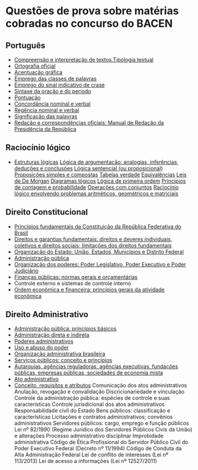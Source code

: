 # Questões de prova sobre matérias cobradas no concurso do BACEN

## Português
- [Compreensão e interpretação de textos.Tipologia textual](https://www.qconcursos.com/questoes-de-concursos/questoes/search?utf8=%E2%9C%93&todas=on&q=&instituto=&organizadora=6++5++2+&prova=&ano_publicacao=&cargo=&escolaridade=&modalidade=&disciplina=1+&assunto=14656+&esfera=&area=&nivel_dificuldade=&periodo_de=&periodo_ate=&possui_gabarito_comentado_texto_e_video=&possui_comentarios_gerais=&possui_comentarios=&possui_anotacoes=&sem_dos_meus_cadernos=&sem_anuladas=&sem_desatualizadas=&sem_anuladas_impressao=&sem_desatualizadas_impressao=&caderno_id=&migalha=&data_comentario_texto=&data=&minissimulado_id=&resolvidas=&resolvidas_certas=&resolvidas_erradas=&nao_resolvidas=)
- [Ortografia oficial](https://www.qconcursos.com/questoes-de-concursos/questoes/search?utf8=%E2%9C%93&todas=on&q=&instituto=&organizadora=6++5++2&prova=&ano_publicacao=&cargo=&escolaridade=&modalidade=&disciplina=1&assunto=14621+&esfera=&area=&nivel_dificuldade=&periodo_de=&periodo_ate=&possui_gabarito_comentado_texto_e_video=&possui_comentarios_gerais=&possui_comentarios=&possui_anotacoes=&sem_dos_meus_cadernos=&sem_anuladas=&sem_desatualizadas=&sem_anuladas_impressao=&sem_desatualizadas_impressao=&caderno_id=&migalha=&data_comentario_texto=&data=&minissimulado_id=&resolvidas=&resolvidas_certas=&resolvidas_erradas=&nao_resolvidas=) 
- [Acentuação gráfica](https://www.qconcursos.com/questoes-de-concursos/questoes/search?utf8=%E2%9C%93&todas=on&q=&instituto=&organizadora=6++5++2&prova=&ano_publicacao=&cargo=&escolaridade=&modalidade=&disciplina=1&assunto=16001++20180+&esfera=&area=&nivel_dificuldade=&periodo_de=&periodo_ate=&possui_gabarito_comentado_texto_e_video=&possui_comentarios_gerais=&possui_comentarios=&possui_anotacoes=&sem_dos_meus_cadernos=&sem_anuladas=&sem_desatualizadas=&sem_anuladas_impressao=&sem_desatualizadas_impressao=&caderno_id=&migalha=&data_comentario_texto=&data=&minissimulado_id=&resolvidas=&resolvidas_certas=&resolvidas_erradas=&nao_resolvidas=) 
- [Emprego das classes de palavras](https://www.qconcursos.com/questoes-de-concursos/questoes/search?utf8=%E2%9C%93&todas=on&q=&instituto=&organizadora=6++5++2&prova=&ano_publicacao=&cargo=&escolaridade=&modalidade=&disciplina=1&assunto=14630++14631++14632++14628++16157++16170+14636+14633+&esfera=&area=&nivel_dificuldade=&periodo_de=&periodo_ate=&possui_gabarito_comentado_texto_e_video=&possui_comentarios_gerais=&possui_comentarios=&possui_anotacoes=&sem_dos_meus_cadernos=&sem_anuladas=&sem_desatualizadas=&sem_anuladas_impressao=&sem_desatualizadas_impressao=&caderno_id=&migalha=&data_comentario_texto=&data=&minissimulado_id=&resolvidas=&resolvidas_certas=&resolvidas_erradas=&nao_resolvidas=) 
- [Emprego do sinal indicativo de crase](https://www.qconcursos.com/questoes-de-concursos/questoes/search?utf8=%E2%9C%93&todas=on&q=&instituto=&organizadora=6++5++2&prova=&ano_publicacao=&cargo=&escolaridade=&modalidade=&disciplina=1&assunto=15727+&esfera=&area=&nivel_dificuldade=&periodo_de=&periodo_ate=&possui_gabarito_comentado_texto_e_video=&possui_comentarios_gerais=&possui_comentarios=&possui_anotacoes=&sem_dos_meus_cadernos=&sem_anuladas=&sem_desatualizadas=&sem_anuladas_impressao=&sem_desatualizadas_impressao=&caderno_id=&migalha=&data_comentario_texto=&data=&minissimulado_id=&resolvidas=&resolvidas_certas=&resolvidas_erradas=&nao_resolvidas=)
- [Sintaxe da oração e do período](https://www.qconcursos.com/questoes-de-concursos/questoes/search?utf8=%E2%9C%93&todas=on&q=&instituto=&organizadora=6++5++2&prova=&ano_publicacao=&cargo=&escolaridade=&modalidade=&disciplina=1&assunto=16008++16009++16013++20182++16014++16016++16015++16010++16017++16018++15724+&esfera=&area=&nivel_dificuldade=&periodo_de=&periodo_ate=&possui_gabarito_comentado_texto_e_video=&possui_comentarios_gerais=&possui_comentarios=&possui_anotacoes=&sem_dos_meus_cadernos=&sem_anuladas=&sem_desatualizadas=&sem_anuladas_impressao=&sem_desatualizadas_impressao=&caderno_id=&migalha=&data_comentario_texto=&data=&minissimulado_id=&resolvidas=&resolvidas_certas=&resolvidas_erradas=&nao_resolvidas=)
- [Pontuação](https://www.qconcursos.com/questoes-de-concursos/questoes/search?utf8=%E2%9C%93&todas=on&q=&instituto=&organizadora=6++5++2&prova=&ano_publicacao=&cargo=&escolaridade=&modalidade=&disciplina=1&assunto=14647+&esfera=&area=&nivel_dificuldade=&periodo_de=&periodo_ate=&possui_gabarito_comentado_texto_e_video=&possui_comentarios_gerais=&possui_comentarios=&possui_anotacoes=&sem_dos_meus_cadernos=&sem_anuladas=&sem_desatualizadas=&sem_anuladas_impressao=&sem_desatualizadas_impressao=&caderno_id=&migalha=&data_comentario_texto=&data=&minissimulado_id=&resolvidas=&resolvidas_certas=&resolvidas_erradas=&nao_resolvidas=)
- [Concordância nominal e verbal](https://www.qconcursos.com/questoes-de-concursos/questoes/search?utf8=%E2%9C%93&todas=on&q=&instituto=&organizadora=6++5++2&prova=&ano_publicacao=&cargo=&escolaridade=&modalidade=&disciplina=1&assunto=16012+&esfera=&area=&nivel_dificuldade=&periodo_de=&periodo_ate=&possui_gabarito_comentado_texto_e_video=&possui_comentarios_gerais=&possui_comentarios=&possui_anotacoes=&sem_dos_meus_cadernos=&sem_anuladas=&sem_desatualizadas=&sem_anuladas_impressao=&sem_desatualizadas_impressao=&caderno_id=&migalha=&data_comentario_texto=&data=&minissimulado_id=&resolvidas=&resolvidas_certas=&resolvidas_erradas=&nao_resolvidas=)
- [Regência nominal e verbal](https://www.qconcursos.com/questoes-de-concursos/questoes/search?utf8=%E2%9C%93&todas=on&q=&instituto=&organizadora=6++5++2&prova=&ano_publicacao=&cargo=&escolaridade=&modalidade=&disciplina=1&assunto=16011+&esfera=&area=&nivel_dificuldade=&periodo_de=&periodo_ate=&possui_gabarito_comentado_texto_e_video=&possui_comentarios_gerais=&possui_comentarios=&possui_anotacoes=&sem_dos_meus_cadernos=&sem_anuladas=&sem_desatualizadas=&sem_anuladas_impressao=&sem_desatualizadas_impressao=&caderno_id=&migalha=&data_comentario_texto=&data=&minissimulado_id=&resolvidas=&resolvidas_certas=&resolvidas_erradas=&nao_resolvidas=)
- [Significação das palavras](https://www.qconcursos.com/questoes-de-concursos/questoes/search?utf8=%E2%9C%93&todas=on&q=&instituto=&organizadora=6++5++2&prova=&ano_publicacao=&cargo=&escolaridade=&modalidade=&disciplina=1&assunto=14657+&esfera=&area=&nivel_dificuldade=&periodo_de=&periodo_ate=&possui_gabarito_comentado_texto_e_video=&possui_comentarios_gerais=&possui_comentarios=&possui_anotacoes=&sem_dos_meus_cadernos=&sem_anuladas=&sem_desatualizadas=&sem_anuladas_impressao=&sem_desatualizadas_impressao=&caderno_id=&migalha=&data_comentario_texto=&data=&minissimulado_id=&resolvidas=&resolvidas_certas=&resolvidas_erradas=&nao_resolvidas=)
- [Redação e correspondências oficiais: Manual de Redação da Presidência da República](https://www.qconcursos.com/questoes-de-concursos/questoes/search?utf8=%E2%9C%93&todas=on&q=&instituto=&organizadora=6++5++2&prova=&ano_publicacao=&cargo=&escolaridade=&modalidade=&disciplina=1&assunto=14989+&esfera=&area=&nivel_dificuldade=&periodo_de=&periodo_ate=&possui_gabarito_comentado_texto_e_video=&possui_comentarios_gerais=&possui_comentarios=&possui_anotacoes=&sem_dos_meus_cadernos=&sem_anuladas=&sem_desatualizadas=&sem_anuladas_impressao=&sem_desatualizadas_impressao=&caderno_id=&migalha=&data_comentario_texto=&data=&minissimulado_id=&resolvidas=&resolvidas_certas=&resolvidas_erradas=&nao_resolvidas=)

## Raciocínio lógico
- [Estruturas lógicas](https://www.qconcursos.com/questoes-de-concursos/questoes/search?utf8=%E2%9C%93&todas=on&q=&instituto=&organizadora=6++5++2&prova=&ano_publicacao=&cargo=&escolaridade=&modalidade=&disciplina=4+&assunto=15441+&esfera=&area=&nivel_dificuldade=&periodo_de=&periodo_ate=&possui_gabarito_comentado_texto_e_video=&possui_comentarios_gerais=&possui_comentarios=&possui_anotacoes=&sem_dos_meus_cadernos=&sem_anuladas=&sem_desatualizadas=&sem_anuladas_impressao=&sem_desatualizadas_impressao=&caderno_id=&migalha=&data_comentario_texto=&data=&minissimulado_id=&resolvidas=&resolvidas_certas=&resolvidas_erradas=&nao_resolvidas=)
[Lógica de argumentação: analogias, inferências, deduções e conclusões](https://www.qconcursos.com/questoes-de-concursos/questoes/search?utf8=%E2%9C%93&todas=on&q=&instituto=&organizadora=6++5++2&prova=&ano_publicacao=&cargo=&escolaridade=&modalidade=&disciplina=4&assunto=15450&esfera=&area=&nivel_dificuldade=&periodo_de=&periodo_ate=&possui_gabarito_comentado_texto_e_video=&possui_comentarios_gerais=&possui_comentarios=&possui_anotacoes=&sem_dos_meus_cadernos=&sem_anuladas=&sem_desatualizadas=&sem_anuladas_impressao=&sem_desatualizadas_impressao=&caderno_id=&migalha=&data_comentario_texto=&data=&minissimulado_id=&resolvidas=&resolvidas_certas=&resolvidas_erradas=&nao_resolvidas=)
[Lógica sentencial (ou proposicional)](https://www.qconcursos.com/questoes-de-concursos/questoes/search?utf8=%E2%9C%93&todas=on&q=&instituto=&organizadora=6++5++2&prova=&ano_publicacao=&cargo=&escolaridade=&modalidade=&disciplina=4&assunto=15450&esfera=&area=&nivel_dificuldade=&periodo_de=&periodo_ate=&possui_gabarito_comentado_texto_e_video=&possui_comentarios_gerais=&possui_comentarios=&possui_anotacoes=&sem_dos_meus_cadernos=&sem_anuladas=&sem_desatualizadas=&sem_anuladas_impressao=&sem_desatualizadas_impressao=&caderno_id=&migalha=&data_comentario_texto=&data=&minissimulado_id=&resolvidas=&resolvidas_certas=&resolvidas_erradas=&nao_resolvidas=)
[Proposições simples e compostas](https://www.qconcursos.com/questoes-de-concursos/questoes/search?utf8=%E2%9C%93&todas=on&q=&instituto=&organizadora=6++5++2&prova=&ano_publicacao=&cargo=&escolaridade=&modalidade=&disciplina=4&assunto=15442+&esfera=&area=&nivel_dificuldade=&periodo_de=&periodo_ate=&possui_gabarito_comentado_texto_e_video=&possui_comentarios_gerais=&possui_comentarios=&possui_anotacoes=&sem_dos_meus_cadernos=&sem_anuladas=&sem_desatualizadas=&sem_anuladas_impressao=&sem_desatualizadas_impressao=&caderno_id=&migalha=&data_comentario_texto=&data=&minissimulado_id=&resolvidas=&resolvidas_certas=&resolvidas_erradas=&nao_resolvidas=)
[Tabelas verdade](https://www.qconcursos.com/questoes-de-concursos/questoes/search?utf8=%E2%9C%93&todas=on&q=&instituto=&organizadora=6++5++2&prova=&ano_publicacao=&cargo=&escolaridade=&modalidade=&disciplina=4&assunto=15443+&esfera=&area=&nivel_dificuldade=&periodo_de=&periodo_ate=&possui_gabarito_comentado_texto_e_video=&possui_comentarios_gerais=&possui_comentarios=&possui_anotacoes=&sem_dos_meus_cadernos=&sem_anuladas=&sem_desatualizadas=&sem_anuladas_impressao=&sem_desatualizadas_impressao=&caderno_id=&migalha=&data_comentario_texto=&data=&minissimulado_id=&resolvidas=&resolvidas_certas=&resolvidas_erradas=&nao_resolvidas=)
[Equivalências](https://www.qconcursos.com/questoes-de-concursos/questoes/search?utf8=%E2%9C%93&todas=on&q=&instituto=&organizadora=6++5++2&prova=&ano_publicacao=&cargo=&escolaridade=&modalidade=&disciplina=4&assunto=17778+&esfera=&area=&nivel_dificuldade=&periodo_de=&periodo_ate=&possui_gabarito_comentado_texto_e_video=&possui_comentarios_gerais=&possui_comentarios=&possui_anotacoes=&sem_dos_meus_cadernos=&sem_anuladas=&sem_desatualizadas=&sem_anuladas_impressao=&sem_desatualizadas_impressao=&caderno_id=&migalha=&data_comentario_texto=&data=&minissimulado_id=&resolvidas=&resolvidas_certas=&resolvidas_erradas=&nao_resolvidas=)
[Leis de De Morgan](https://www.qconcursos.com/questoes-de-concursos/questoes/search?utf8=%E2%9C%93&todas=on&q=&instituto=&organizadora=6++5++2&prova=&ano_publicacao=&cargo=&escolaridade=&modalidade=&disciplina=4&assunto=17777+&esfera=&area=&nivel_dificuldade=&periodo_de=&periodo_ate=&possui_gabarito_comentado_texto_e_video=&possui_comentarios_gerais=&possui_comentarios=&possui_anotacoes=&sem_dos_meus_cadernos=&sem_anuladas=&sem_desatualizadas=&sem_anuladas_impressao=&sem_desatualizadas_impressao=&caderno_id=&migalha=&data_comentario_texto=&data=&minissimulado_id=&resolvidas=&resolvidas_certas=&resolvidas_erradas=&nao_resolvidas=)
[Diagramas lógicos](https://www.qconcursos.com/questoes-de-concursos/questoes/search?utf8=%E2%9C%93&todas=on&q=&instituto=&organizadora=6++5++2&prova=&ano_publicacao=&cargo=&escolaridade=&modalidade=&disciplina=4&assunto=15450+&esfera=&area=&nivel_dificuldade=&periodo_de=&periodo_ate=&possui_gabarito_comentado_texto_e_video=&possui_comentarios_gerais=&possui_comentarios=&possui_anotacoes=&sem_dos_meus_cadernos=&sem_anuladas=&sem_desatualizadas=&sem_anuladas_impressao=&sem_desatualizadas_impressao=&caderno_id=&migalha=&data_comentario_texto=&data=&minissimulado_id=&resolvidas=&resolvidas_certas=&resolvidas_erradas=&nao_resolvidas=)
[Lógica de primeira ordem](https://www.qconcursos.com/questoes-de-concursos/questoes/search?utf8=%E2%9C%93&todas=on&q=&instituto=&organizadora=6++5++2&prova=&ano_publicacao=&cargo=&escolaridade=&modalidade=&disciplina=4&assunto=15451+&esfera=&area=&nivel_dificuldade=&periodo_de=&periodo_ate=&possui_gabarito_comentado_texto_e_video=&possui_comentarios_gerais=&possui_comentarios=&possui_anotacoes=&sem_dos_meus_cadernos=&sem_anuladas=&sem_desatualizadas=&sem_anuladas_impressao=&sem_desatualizadas_impressao=&caderno_id=&migalha=&data_comentario_texto=&data=&minissimulado_id=&resolvidas=&resolvidas_certas=&resolvidas_erradas=&nao_resolvidas=)
[Princípios de contagem e probabilidade]()
[Operações com conjuntos](https://www.qconcursos.com/questoes-de-concursos/questoes/search?utf8=%E2%9C%93&todas=on&q=&instituto=&organizadora=6++5++2&prova=&ano_publicacao=&cargo=&escolaridade=&modalidade=&disciplina=4&assunto=16021+&esfera=&area=&nivel_dificuldade=&periodo_de=&periodo_ate=&possui_gabarito_comentado_texto_e_video=&possui_comentarios_gerais=&possui_comentarios=&possui_anotacoes=&sem_dos_meus_cadernos=&sem_anuladas=&sem_desatualizadas=&sem_anuladas_impressao=&sem_desatualizadas_impressao=&caderno_id=&migalha=&data_comentario_texto=&data=&minissimulado_id=&resolvidas=&resolvidas_certas=&resolvidas_erradas=&nao_resolvidas=)
[Raciocínio lógico envolvendo problemas aritméticos, geométricos e matriciais](https://www.qconcursos.com/questoes-de-concursos/questoes/search?utf8=%E2%9C%93&todas=on&q=&instituto=&organizadora=6++5++2&prova=&ano_publicacao=&cargo=&escolaridade=&modalidade=&disciplina=4&assunto=15461++15459+&esfera=&area=&nivel_dificuldade=&periodo_de=&periodo_ate=&possui_gabarito_comentado_texto_e_video=&possui_comentarios_gerais=&possui_comentarios=&possui_anotacoes=&sem_dos_meus_cadernos=&sem_anuladas=&sem_desatualizadas=&sem_anuladas_impressao=&sem_desatualizadas_impressao=&caderno_id=&migalha=&data_comentario_texto=&data=&minissimulado_id=&resolvidas=&resolvidas_certas=&resolvidas_erradas=&nao_resolvidas=)

## Direito Constitucional

- [Princípios fundamentais da Constituição da República Federativa do Brasil](https://www.qconcursos.com/questoes-de-concursos/questoes/search?utf8=%E2%9C%93&todas=on&q=&instituto=&organizadora=6++5++2&prova=&ano_publicacao=&cargo=&escolaridade=&modalidade=&disciplina=3+&assunto=49+&esfera=&area=&nivel_dificuldade=&periodo_de=&periodo_ate=&possui_gabarito_comentado_texto_e_video=&possui_comentarios_gerais=&possui_comentarios=&possui_anotacoes=&sem_dos_meus_cadernos=&sem_anuladas=&sem_desatualizadas=&sem_anuladas_impressao=&sem_desatualizadas_impressao=&caderno_id=&migalha=&data_comentario_texto=&data=&minissimulado_id=&resolvidas=&resolvidas_certas=&resolvidas_erradas=&nao_resolvidas=)
- [Direitos e garantias fundamentais: direitos e deveres individuais, coletivos e direitos sociais; limitações dos direitos fundamentais](https://www.qconcursos.com/questoes-de-concursos/questoes/search?utf8=%E2%9C%93&todas=on&q=&instituto=&organizadora=6++5++2&prova=&ano_publicacao=&cargo=&escolaridade=&modalidade=&disciplina=3&assunto=16321++18351++16249++436+&esfera=&area=&nivel_dificuldade=&periodo_de=&periodo_ate=&possui_gabarito_comentado_texto_e_video=&possui_comentarios_gerais=&possui_comentarios=&possui_anotacoes=&sem_dos_meus_cadernos=&sem_anuladas=&sem_desatualizadas=&sem_anuladas_impressao=&sem_desatualizadas_impressao=&caderno_id=&migalha=&data_comentario_texto=&data=&minissimulado_id=&resolvidas=&resolvidas_certas=&resolvidas_erradas=&nao_resolvidas=)
- [Organização do Estado: União, Estados, Municípios e Distrito Federal](https://www.qconcursos.com/questoes-de-concursos/questoes/search?utf8=%E2%9C%93&todas=on&q=&instituto=&organizadora=6++5++2&prova=&ano_publicacao=&cargo=&escolaridade=&modalidade=&disciplina=3&assunto=1979+&esfera=&area=&nivel_dificuldade=&periodo_de=&periodo_ate=&possui_gabarito_comentado_texto_e_video=&possui_comentarios_gerais=&possui_comentarios=&possui_anotacoes=&sem_dos_meus_cadernos=&sem_anuladas=&sem_desatualizadas=&sem_anuladas_impressao=&sem_desatualizadas_impressao=&caderno_id=&migalha=&data_comentario_texto=&data=&minissimulado_id=&resolvidas=&resolvidas_certas=&resolvidas_erradas=&nao_resolvidas=)
- [Administração pública](https://www.qconcursos.com/questoes-de-concursos/questoes/search?utf8=%E2%9C%93&todas=on&q=&instituto=&organizadora=6++5++2&prova=&ano_publicacao=&cargo=&escolaridade=&modalidade=&disciplina=3&assunto=806+&esfera=&area=&nivel_dificuldade=&periodo_de=&periodo_ate=&possui_gabarito_comentado_texto_e_video=&possui_comentarios_gerais=&possui_comentarios=&possui_anotacoes=&sem_dos_meus_cadernos=&sem_anuladas=&sem_desatualizadas=&sem_anuladas_impressao=&sem_desatualizadas_impressao=&caderno_id=&migalha=&data_comentario_texto=&data=&minissimulado_id=&resolvidas=&resolvidas_certas=&resolvidas_erradas=&nao_resolvidas=)
- [Organização dos poderes: Poder Legislativo, Poder Executivo e Poder Judiciário](https://www.qconcursos.com/questoes-de-concursos/questoes/search?utf8=%E2%9C%93&todas=on&q=&instituto=&organizadora=6++5++2&prova=&ano_publicacao=&cargo=&escolaridade=&modalidade=&disciplina=3&assunto=16250+&esfera=&area=&nivel_dificuldade=&periodo_de=&periodo_ate=&possui_gabarito_comentado_texto_e_video=&possui_comentarios_gerais=&possui_comentarios=&possui_anotacoes=&sem_dos_meus_cadernos=&sem_anuladas=&sem_desatualizadas=&sem_anuladas_impressao=&sem_desatualizadas_impressao=&caderno_id=&migalha=&data_comentario_texto=&data=&minissimulado_id=&resolvidas=&resolvidas_certas=&resolvidas_erradas=&nao_resolvidas=)
- [Finanças públicas: normas gerais e orçamentárias](https://www.qconcursos.com/questoes-de-concursos/questoes/search?utf8=%E2%9C%93&todas=on&q=&instituto=&organizadora=6++5++2&prova=&ano_publicacao=&cargo=&escolaridade=&modalidade=&disciplina=3&assunto=818+&esfera=&area=&nivel_dificuldade=&periodo_de=&periodo_ate=&possui_gabarito_comentado_texto_e_video=&possui_comentarios_gerais=&possui_comentarios=&possui_anotacoes=&sem_dos_meus_cadernos=&sem_anuladas=&sem_desatualizadas=&sem_anuladas_impressao=&sem_desatualizadas_impressao=&caderno_id=&migalha=&data_comentario_texto=&data=&minissimulado_id=&resolvidas=&resolvidas_certas=&resolvidas_erradas=&nao_resolvidas=)
- Controle externo e sistemas de controle interno
- [Ordem econômica e financeira: princípios gerais da atividade econômica](https://www.qconcursos.com/questoes-de-concursos/questoes/search?utf8=%E2%9C%93&todas=on&q=&instituto=&organizadora=6++5++2&prova=&ano_publicacao=&cargo=&escolaridade=&modalidade=&disciplina=3&assunto=55+&esfera=&area=&nivel_dificuldade=&periodo_de=&periodo_ate=&possui_gabarito_comentado_texto_e_video=&possui_comentarios_gerais=&possui_comentarios=&possui_anotacoes=&sem_dos_meus_cadernos=&sem_anuladas=&sem_desatualizadas=&sem_anuladas_impressao=&sem_desatualizadas_impressao=&caderno_id=&migalha=&data_comentario_texto=&data=&minissimulado_id=&resolvidas=&resolvidas_certas=&resolvidas_erradas=&nao_resolvidas=)

## Direito Administrativo
- [Administração pública: princípios básicos](https://www.qconcursos.com/questoes-de-concursos/questoes/search?utf8=%E2%9C%93&todas=on&q=&instituto=&organizadora=6++5++2&prova=&ano_publicacao=&cargo=&escolaridade=&modalidade=&disciplina=2+&assunto=896+&esfera=&area=&nivel_dificuldade=&periodo_de=&periodo_ate=&possui_gabarito_comentado_texto_e_video=&possui_comentarios_gerais=&possui_comentarios=&possui_anotacoes=&sem_dos_meus_cadernos=&sem_anuladas=&sem_desatualizadas=&sem_anuladas_impressao=&sem_desatualizadas_impressao=&caderno_id=&migalha=&data_comentario_texto=&data=&minissimulado_id=&resolvidas=&resolvidas_certas=&resolvidas_erradas=&nao_resolvidas=)
- [Administração direta e indireta](https://www.qconcursos.com/questoes-de-concursos/questoes/search?utf8=%E2%9C%93&todas=on&q=&instituto=&organizadora=6++5++2&prova=&ano_publicacao=&cargo=&escolaridade=&modalidade=&disciplina=2&assunto=775+&esfera=&area=&nivel_dificuldade=&periodo_de=&periodo_ate=&possui_gabarito_comentado_texto_e_video=&possui_comentarios_gerais=&possui_comentarios=&possui_anotacoes=&sem_dos_meus_cadernos=&sem_anuladas=&sem_desatualizadas=&sem_anuladas_impressao=&sem_desatualizadas_impressao=&caderno_id=&migalha=&data_comentario_texto=&data=&minissimulado_id=&resolvidas=&resolvidas_certas=&resolvidas_erradas=&nao_resolvidas=)
- [Poderes administrativos](https://www.qconcursos.com/questoes-de-concursos/questoes/search?utf8=%E2%9C%93&todas=on&q=&instituto=&organizadora=6++5++2&prova=&ano_publicacao=&cargo=&escolaridade=&modalidade=&disciplina=2&assunto=16022+&esfera=&area=&nivel_dificuldade=&periodo_de=&periodo_ate=&possui_gabarito_comentado_texto_e_video=&possui_comentarios_gerais=&possui_comentarios=&possui_anotacoes=&sem_dos_meus_cadernos=&sem_anuladas=&sem_desatualizadas=&sem_anuladas_impressao=&sem_desatualizadas_impressao=&caderno_id=&migalha=&data_comentario_texto=&data=&minissimulado_id=&resolvidas=&resolvidas_certas=&resolvidas_erradas=&nao_resolvidas=)
- [Uso e abuso do poder](https://www.qconcursos.com/questoes-de-concursos/questoes/search?utf8=%E2%9C%93&todas=on&q=&instituto=&organizadora=6++5++2&prova=&ano_publicacao=&cargo=&escolaridade=&modalidade=&disciplina=2&assunto=16166+&esfera=&area=&nivel_dificuldade=&periodo_de=&periodo_ate=&possui_gabarito_comentado_texto_e_video=&possui_comentarios_gerais=&possui_comentarios=&possui_anotacoes=&sem_dos_meus_cadernos=&sem_anuladas=&sem_desatualizadas=&sem_anuladas_impressao=&sem_desatualizadas_impressao=&caderno_id=&migalha=&data_comentario_texto=&data=&minissimulado_id=&resolvidas=&resolvidas_certas=&resolvidas_erradas=&nao_resolvidas=)
- [Organização administrativa brasileira](https://www.qconcursos.com/questoes-de-concursos/questoes/search?utf8=%E2%9C%93&todas=on&q=&instituto=&organizadora=6++5++2&prova=&ano_publicacao=&cargo=&escolaridade=&modalidade=&disciplina=2&assunto=775+&esfera=&area=&nivel_dificuldade=&periodo_de=&periodo_ate=&possui_gabarito_comentado_texto_e_video=&possui_comentarios_gerais=&possui_comentarios=&possui_anotacoes=&sem_dos_meus_cadernos=&sem_anuladas=&sem_desatualizadas=&sem_anuladas_impressao=&sem_desatualizadas_impressao=&caderno_id=&migalha=&data_comentario_texto=&data=&minissimulado_id=&resolvidas=&resolvidas_certas=&resolvidas_erradas=&nao_resolvidas=)
- [Serviços públicos: conceito e princípios](https://www.qconcursos.com/questoes-de-concursos/questoes/search?utf8=%E2%9C%93&todas=on&q=&instituto=&organizadora=6++5++2&prova=&ano_publicacao=&cargo=&escolaridade=&modalidade=&disciplina=2&assunto=2294+&esfera=&area=&nivel_dificuldade=&periodo_de=&periodo_ate=&possui_gabarito_comentado_texto_e_video=&possui_comentarios_gerais=&possui_comentarios=&possui_anotacoes=&sem_dos_meus_cadernos=&sem_anuladas=&sem_desatualizadas=&sem_anuladas_impressao=&sem_desatualizadas_impressao=&caderno_id=&migalha=&data_comentario_texto=&data=&minissimulado_id=&resolvidas=&resolvidas_certas=&resolvidas_erradas=&nao_resolvidas=)
- [Autarquias, agências reguladoras, agências executivas, fundações públicas, empresas públicas, sociedades de economia mista](https://www.qconcursos.com/questoes-de-concursos/questoes/search?utf8=%E2%9C%93&todas=on&q=&instituto=&organizadora=6++5++2&prova=&ano_publicacao=&cargo=&escolaridade=&modalidade=&disciplina=2&assunto=15942++827++15943++15944+&esfera=&area=&nivel_dificuldade=&periodo_de=&periodo_ate=&possui_gabarito_comentado_texto_e_video=&possui_comentarios_gerais=&possui_comentarios=&possui_anotacoes=&sem_dos_meus_cadernos=&sem_anuladas=&sem_desatualizadas=&sem_anuladas_impressao=&sem_desatualizadas_impressao=&caderno_id=&migalha=&data_comentario_texto=&data=&minissimulado_id=&resolvidas=&resolvidas_certas=&resolvidas_erradas=&nao_resolvidas=)
- [Ato administrativo](https://www.qconcursos.com/questoes-de-concursos/questoes/search?utf8=%E2%9C%93&todas=on&q=&instituto=&organizadora=6++5++2&prova=&ano_publicacao=&cargo=&escolaridade=&modalidade=&disciplina=2&assunto=5+&esfera=&area=&nivel_dificuldade=&periodo_de=&periodo_ate=&possui_gabarito_comentado_texto_e_video=&possui_comentarios_gerais=&possui_comentarios=&possui_anotacoes=&sem_dos_meus_cadernos=&sem_anuladas=&sem_desatualizadas=&sem_anuladas_impressao=&sem_desatualizadas_impressao=&caderno_id=&migalha=&data_comentario_texto=&data=&minissimulado_id=&resolvidas=&resolvidas_certas=&resolvidas_erradas=&nao_resolvidas=)
- [Conceito, requisitos e atributos](https://www.qconcursos.com/questoes-de-concursos/questoes/search?utf8=%E2%9C%93&todas=on&q=&instituto=&organizadora=6++5++2&prova=&ano_publicacao=&cargo=&escolaridade=&modalidade=&disciplina=2&assunto=15957+16068+15960+&esfera=&area=&nivel_dificuldade=&periodo_de=&periodo_ate=&possui_gabarito_comentado_texto_e_video=&possui_comentarios_gerais=&possui_comentarios=&possui_anotacoes=&sem_dos_meus_cadernos=&sem_anuladas=&sem_desatualizadas=&sem_anuladas_impressao=&sem_desatualizadas_impressao=&caderno_id=&migalha=&data_comentario_texto=&data=&minissimulado_id=&resolvidas=&resolvidas_certas=&resolvidas_erradas=&nao_resolvidas=)
Comunicação dos atos administrativos
Anulação, revogação e convalidação
Discricionariedade e vinculação
Controle da administração pública: espécies de controle e suas características
Controle jurisdicional dos atos administrativos
Responsabilidade civil do Estado
Bens públicos: classificação e características
Licitações e contratos administrativos; convênios administrativos
Servidores públicos: cargo, emprego e função públicos
Lei nº 82/1990 (Regime Jurídico dos Servidores Públicos Civis da União) e alterações
Processo administrativo disciplinar
Improbidade administrativa
Código de Ética Profissional do Servidor Público Civil do Poder Executivo Federal (Decreto nº 11/1994)
Código de Conduta da Alta Administração Federal
Lei de conflito de interesses (Lei nº 113/2013)
Lei de acesso a informações (Lei nº 12527/2011)
